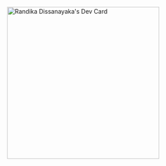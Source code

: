 <a href="https://app.daily.dev/randika"><img src="https://api.daily.dev/devcards/v2/NQjliB6WaQxtm57DlpQEW.png?r=wkw&type=default" width="356" alt="Randika Dissanayaka's Dev Card"/></a>
